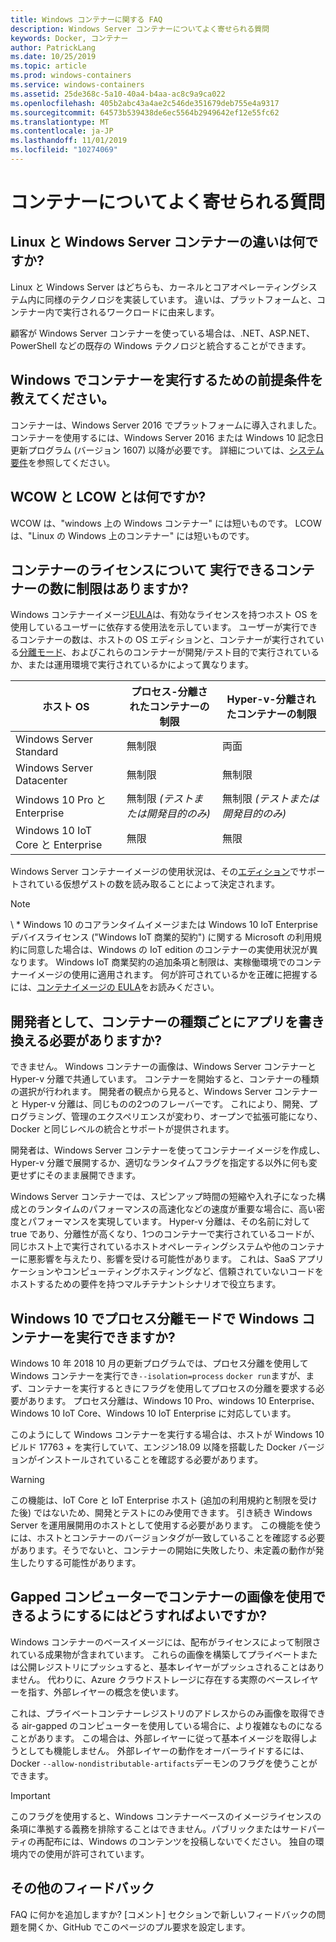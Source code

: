 ```yaml
---
title: Windows コンテナーに関する FAQ
description: Windows Server コンテナーについてよく寄せられる質問
keywords: Docker, コンテナー
author: PatrickLang
ms.date: 10/25/2019
ms.topic: article
ms.prod: windows-containers
ms.service: windows-containers
ms.assetid: 25de368c-5a10-40a4-b4aa-ac8c9a9ca022
ms.openlocfilehash: 405b2abc43a4ae2c546de351679deb755e4a9317
ms.sourcegitcommit: 64573b539438de6ec5564b2949642ef12e55fc62
ms.translationtype: MT
ms.contentlocale: ja-JP
ms.lasthandoff: 11/01/2019
ms.locfileid: "10274069"
---
```

# <a name="frequently-asked-questions-about-containers"></a>コンテナーについてよく寄せられる質問

## <a name="whats-the-difference-between-linux-and-windows-server-containers"></a>Linux と Windows Server コンテナーの違いは何ですか?

Linux と Windows Server はどちらも、カーネルとコアオペレーティングシステム内に同様のテクノロジを実装しています。 違いは、プラットフォームと、コンテナー内で実行されるワークロードに由来します。  

顧客が Windows Server コンテナーを使っている場合は、.NET、ASP.NET、PowerShell などの既存の Windows テクノロジと統合することができます。

## <a name="what-are-the-prerequisites-for-running-containers-on-windows"></a>Windows でコンテナーを実行するための前提条件を教えてください。

コンテナーは、Windows Server 2016 でプラットフォームに導入されました。 コンテナーを使用するには、Windows Server 2016 または Windows 10 記念日更新プログラム (バージョン 1607) 以降が必要です。 詳細については、[システム要件](../deploy-containers/system-requirements.md)を参照してください。

## <a name="what-are-wcow-and-lcow"></a>WCOW と LCOW とは何ですか?

WCOW は、"windows 上の Windows コンテナー" には短いものです。 LCOW は、"Linux の Windows 上のコンテナー" には短いものです。

## <a name="how-are-containers-licensed-is-there-a-limit-to-the-number-of-containers-i-can-run"></a>コンテナーのライセンスについて 実行できるコンテナーの数に制限はありますか?

Windows コンテナーイメージ[EULA](../images-eula.md)は、有効なライセンスを持つホスト OS を使用しているユーザーに依存する使用法を示しています。 ユーザーが実行できるコンテナーの数は、ホストの OS エディションと、コンテナーが実行されている[分離モード](../manage-containers/hyperv-container.md)、およびこれらのコンテナーが開発/テスト目的で実行されているか、または運用環境で実行されているかによって異なります。

|ホスト OS                                                         |プロセス-分離されたコンテナーの制限                   |Hyper-v-分離されたコンテナーの制限                   |
|----------------------------------------------------------------|---------------------------------------------------|---------------------------------------------------|
|Windows Server Standard                                         |無制限                                          |両面                                                  |
|Windows Server Datacenter                                       |無制限                                          |無制限                                          |
|Windows 10 Pro と Enterprise                                   |無制限 *(テストまたは開発目的のみ)*|無制限 *(テストまたは開発目的のみ)*|
|Windows 10 IoT Core と Enterprise                             |無限                                         |無限                                          |

Windows Server コンテナーイメージの使用状況は、その[エディション](/windows-server/get-started-19/editions-comparison-19.md)でサポートされている仮想ゲストの数を読み取ることによって決定されます。 <br/>

>[!NOTE]
>\ * Windows 10 のコアランタイムイメージまたは Windows 10 IoT Enterprise デバイスライセンス ("Windows IoT 商業的契約") に関する Microsoft の利用規約に同意した場合は、Windows の IoT edition のコンテナーの実使用状況が異なります。 Windows IoT 商業契約の追加条項と制限は、実稼働環境でのコンテナーイメージの使用に適用されます。 何が許可されているかを正確に把握するには、[コンテナイメージの EULA](../images-eula.md)をお読みください。

## <a name="as-a-developer-do-i-have-to-rewrite-my-app-for-each-type-of-container"></a>開発者として、コンテナーの種類ごとにアプリを書き換える必要がありますか?

できません。 Windows コンテナーの画像は、Windows Server コンテナーと Hyper-v 分離で共通しています。 コンテナーを開始すると、コンテナーの種類の選択が行われます。 開発者の観点から見ると、Windows Server コンテナーと Hyper-v 分離は、同じものの2つのフレーバーです。 これにより、開発、プログラミング、管理のエクスペリエンスが変わり、オープンで拡張可能になり、Docker と同じレベルの統合とサポートが提供されます。

開発者は、Windows Server コンテナーを使ってコンテナーイメージを作成し、Hyper-v 分離で展開するか、適切なランタイムフラグを指定する以外に何も変更せずにそのまま展開できます。

Windows Server コンテナーでは、スピンアップ時間の短縮や入れ子になった構成とのランタイムのパフォーマンスの高速化などの速度が重要な場合に、高い密度とパフォーマンスを実現しています。 Hyper-v 分離は、その名前に対して true であり、分離性が高くなり、1つのコンテナーで実行されているコードが、同じホスト上で実行されているホストオペレーティングシステムや他のコンテナーに悪影響を与えたり、影響を受ける可能性があります。 これは、SaaS アプリケーションやコンピューティングホスティングなど、信頼されていないコードをホストするための要件を持つマルチテナントシナリオで役立ちます。

## <a name="can-i-run-windows-containers-in-process-isolated-mode-on-windows-10"></a>Windows 10 でプロセス分離モードで Windows コンテナーを実行できますか?

Windows 10 年 2018 10 月の更新プログラムでは、プロセス分離を使用して Windows コンテナーを実行でき`--isolation=process` `docker run`ますが、まず、コンテナーを実行するときにフラグを使用してプロセスの分離を要求する必要があります。 プロセス分離は、Windows 10 Pro、windows 10 Enterprise、Windows 10 IoT Core、Windows 10 IoT Enterprise に対応しています。

このようにして Windows コンテナーを実行する場合は、ホストが Windows 10 ビルド 17763 + を実行していて、エンジン18.09 以降を搭載した Docker バージョンがインストールされていることを確認する必要があります。

> [!WARNING]
> この機能は、IoT Core と IoT Enterprise ホスト (追加の利用規約と制限を受けた後) ではないため、開発とテストにのみ使用できます。 引き続き Windows Server を運用展開用のホストとして使用する必要があります。 この機能を使うには、ホストとコンテナーのバージョンタグが一致していることを確認する必要があります。そうでないと、コンテナーの開始に失敗したり、未定義の動作が発生したりする可能性があります。

## <a name="how-do-i-make-my-container-images-available-on-air-gapped-machines"></a>Gapped コンピューターでコンテナーの画像を使用できるようにするにはどうすればよいですか?

Windows コンテナーのベースイメージには、配布がライセンスによって制限されている成果物が含まれています。 これらの画像を構築してプライベートまたは公開レジストリにプッシュすると、基本レイヤーがプッシュされることはありません。 代わりに、Azure クラウドストレージに存在する実際のベースレイヤーを指す、外部レイヤーの概念を使います。

これは、プライベートコンテナーレジストリのアドレスからのみ画像を取得できる air-gapped のコンピューターを使用している場合に、より複雑なものになることがあります。 この場合は、外部レイヤーに従って基本イメージを取得しようとしても機能しません。 外部レイヤーの動作をオーバーライドするには、Docker `--allow-nondistributable-artifacts`デーモンのフラグを使うことができます。

> [!IMPORTANT]
> このフラグを使用すると、Windows コンテナーベースのイメージライセンスの条項に準拠する義務を排除することはできません。パブリックまたはサードパーティの再配布には、Windows のコンテンツを投稿しないでください。 独自の環境内での使用が許可されています。

## <a name="additional-feedback"></a>その他のフィードバック

FAQ に何かを追加しますか? [コメント] セクションで新しいフィードバックの問題を開くか、GitHub でこのページのプル要求を設定します。
